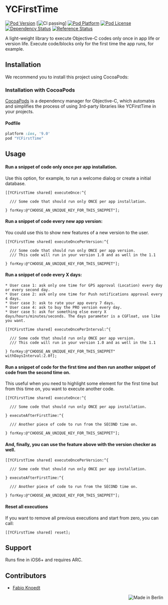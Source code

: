 YCFirstTime
===========
[![Pod Version](http://img.shields.io/cocoapods/v/YCFirstTime.svg?style=flat)](http://cocoadocs.org/docsets/YCFirstTime/)
[![CI passing](https://travis-ci.org/yuppiu/YCFirstTime.svg?branch=master)]
[![Pod Platform](http://img.shields.io/cocoapods/p/YCFirstTime.svg?style=flat)](http://cocoadocs.org/docsets/YCFirstTime/)
[![Pod License](http://img.shields.io/cocoapods/l/YCFirstTime.svg?style=flat)](https://github.com/yuppiu/YCFirstTime/blob/master/LICENSE)
[![Dependency Status](https://www.versioneye.com/objective-c/YCFirstTime/1.1.2/badge.svg?style=flat)](https://www.versioneye.com/objective-c/YCFirstTime)
[![Reference Status](https://www.versioneye.com/objective-c/YCFirstTime/reference_badge.svg?style=flat)](https://www.versioneye.com/objective-c/YCFirstTime/references)

A light-weight library to execute Objective-C codes only once in app life or version life. Execute code/blocks only for the first time the app runs, for example.

Installation
------------

We recommend you to install this project using CocoaPods:

### Installation with CocoaPods

[CocoaPods](http://cocoapods.org) is a dependency manager for Objective-C, which automates and simplifies the process of using 3rd-party libraries like YCFirstTime in your projects.

#### Podfile

```ruby
platform :ios, '9.0'
pod "YCFirstTime"
```

Usage
------------

#### Run a snippet of code only once per app installation.
Use this option, for example, to run a welcome dialog or create a initial database.
  ``` objc
[[YCFirstTime shared] executeOnce:^{
      
	/// Some code that should run only ONCE per app installation.
  
} forKey:@"CHOOSE_AN_UNIQUE_KEY_FOR_THIS_SNIPPET"];
  ```
  
#### Run a snippet of code every new app version:
You could use this to show new features of a new version to the user.
  ``` objc
[[YCFirstTime shared] executeOncePerVersion:^{
      
	/// Some code that should run only ONCE per app version.
	/// This code will run in your version 1.0 and as well in the 1.1

} forKey:@"CHOOSE_AN_UNIQUE_KEY_FOR_THIS_SNIPPET"];
  ```
  
#### Run a snippet of code every X days:
	* User case 1: ask only one time for GPS approval (Location) every day or every second day.
	* User case 2: ask only one time for Push notifications approval every 4 days.
	* User case 3: ask to rate your app every 7 days.
	* User case 4: ask to buy the PRO version every day.
	* User case 5: ask for something else every X days/hours/minutes/seconds. The days parameter is a CGFloat, use like you want.

  ``` objc
[[YCFirstTime shared] executeOncePerInterval:^{

	/// Some code that should run only ONCE per app version.
	/// This code will run in your version 1.0 and as well in the 1.1

} forKey:@"CHOOSE_AN_UNIQUE_KEY_FOR_THIS_SNIPPET" withDaysInterval:2.0f];
  ```
  
#### Run a snippet of code for the first time and then run another snippet of code from the second time on.
This useful when you need to highlight some element for the first time but from this time on, you want to execute another code.
  ``` objc
[[YCFirstTime shared] executeOnce:^{
            
	/// Some code that should run only ONCE per app installation.
            
} executeAfterFirstTime:^{
            
	/// Another piece of code to run from the SECOND time on.
            
} forKey:@"CHOOSE_AN_UNIQUE_KEY_FOR_THIS_SNIPPET"];
  ```

#### And, finally, you can use the feature above with the version checker as well.
  ``` objc
[[YCFirstTime shared] executeOncePerVersion:^{
            
	/// Some code that should run only ONCE per app installation.
            
} executeAfterFirstTime:^{
            
	/// Another piece of code to run from the SECOND time on.
            
} forKey:@"CHOOSE_AN_UNIQUE_KEY_FOR_THIS_SNIPPET"];
  ```	

#### Reset all executions

If you want to remove all previous executions and start from zero, you can call:
  ``` objc
[[YCFirstTime shared] reset];
  ```
Support
------------	
	
Runs fine in iOS6+ and requires ARC.
	
Contributors
------------

* [Fabio Knoedt](https://github.com/fabioknoedt)
<img align="right" src="https://travis-ci.com/img/made-in-berlin-badge.png" alt="Made in Berlin" />
